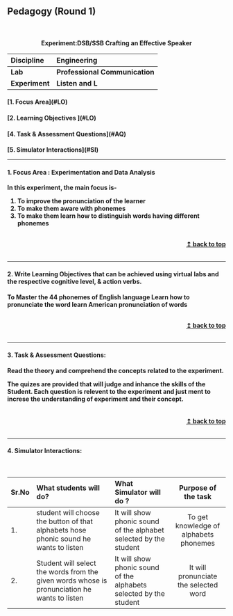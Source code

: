 ## Pedagogy (Round 1)
<p align="center">
<br>
<br>
<b> Experiment:DSB/SSB Crafting an Effective Speaker   <a name="top"></a> <br>
</p>

<b>Discipline | <b>Engineering
:--|:--|
<b> Lab | <b> Professional Communication
<b> Experiment|     <b> Listen and L


<h4> [1. Focus Area](#LO)
<h4> [2. Learning Objectives ](#LO)
<h4> [4. Task & Assessment Questions](#AQ)
<h4> [5. Simulator Interactions](#SI)
<hr>

<a name="LO"></a>
#### 1. Focus Area : Experimentation and Data Analysis
In this experiment, the main focus is-
1. To improve the pronunciation of the learner 
2. To make them aware with phonemes 
3. To make them learn how to distinguish words having different phonemes


<br/>
<div align="right">
    <b><a href="#top">↥ back to top</a></b>
</div>
<br/>
<hr>

<a name="LO"></a>
#### 2. Write Learning Objectives that can be achieved using virtual labs and the respective cognitive level, & action verbs.

To Master the 44 phonemes of English language
Learn how to pronunciate the word
learn American pronunciation of words

<br/>
<div align="right">
    <b><a href="#top">↥ back to top</a></b>
</div>
<br/>
<hr>

<a name="IS"></a>

#### 3. Task & Assessment Questions:

Read the theory and comprehend the concepts related to the experiment. 
<br>
<div>
    The quizes are provided that will judge and inhance the skills of the Student.
    Each question is relevent to the experiment and just ment to increse the understanding of experiment and their concept.
 
</div>
<br>

<br/>
<div align="right">
    <b><a href="#top">↥ back to top</a></b>
</div>
<br/>
<hr>

<a name="SI"></a>

#### 4. Simulator Interactions:
<br>

Sr.No | What students will do? | What Simulator will do ? | Purpose of the task
:--|:--|:--|:--:
1.|student will choose the button of that alphabets hose phonic sound he wants to listen| It will show phonic sound of the alphabet selected by the student  | To get knowledge of alphabets phonemes  
2.| Student will select the words from the given words  whose is pronunciation he wants to listen | It will show phonic sound of the alphabets selected by the student | It will pronunciate the selected word |To improve pronunciate skill
